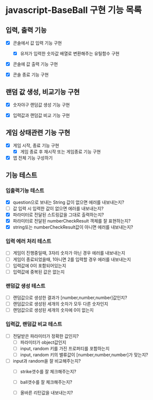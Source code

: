 # javascript-BaseBall 구현 기능 목록
## 입력, 출력 기능
- [x] 콘솔에서 값 입력 기능 구현
  - [x] 유저가 입력한 숫자값 배열로  변환해주는 유틸함수 구현
- [x] 콘솔에 값 출력 기능 구현
- [x] 콘솔 종료 기능 구현


## 랜덤 값 생성, 비교기능 구현
- [x] 숫자야구 랜덤값 생성 기능 구현
- [x] 입력값과 랜덤값 비교 기능 구현


## 게임 상태관련 기능 구현
- [x] 게임 시작, 종료 기능 구현
  - [x] 게임 종료 후 재시작 또는 게임종료 기능 구현
- [x] 앱 전체 기능 구성하기
## 기능 테스트 
### 입출력기능 테스트   
  - [x] question으로 보내는 String 값이 없으면 에러를 내보내는지?
  - [ ] 값 입력 시 입력한 값이 없으면 에러를 내보내는지?
  - [x] 파라미터로 전달된 스트링값을 그대로 출력하는지?
  - [x] 파라미터로 전달된 numberCheckResult 객체를 잘 표현하는지?
  - [x] string또는 numberCheckResult값이 아니면 에러를 내보내는지?
### 입력 에러 처리 테스트
  - [ ] 게임이 진행중일때, 3자리 숫자가 아닌 경우 에러를 내보내는지
  - [ ] 게임이 종료되었을때, 1아니면 2를 입력할 경우 에러를 내보내는지
  - [ ] 입력값에 0이 포함되어있는지
  - [ ] 입력값에 중복된 값은 없는지
  
### 랜덤값 생성 테스트
  - [ ] 랜덤값으로 생성한 결과가 [number,number,number]값인지? 
  - [ ] 랜덤값으로 생성된 세개의 숫자가 모두 다른 숫자인지
  - [ ] 랜덤값으로 생성된 세개의 숫자에 0이 없는지

### 입력값, 랜덤값 비교 테스트
- [ ] 전달받은 파라미터가 정확한 값인지?
  - [ ] 파라미터가 object값인지
  - [ ] input, random 키를 가진 프로퍼티를 포함하는지
  - [ ] input, random 키의 밸류값이 [number,number,number]가 맞는지?
- [ ] input과 random을 잘 비교해주는지?
  - [ ] strike갯수를 잘 체크해주는지?
  - [ ] ball갯수를 잘 체크해주는지?
  - [ ] 올바른 리턴값을 내보내는지?
  